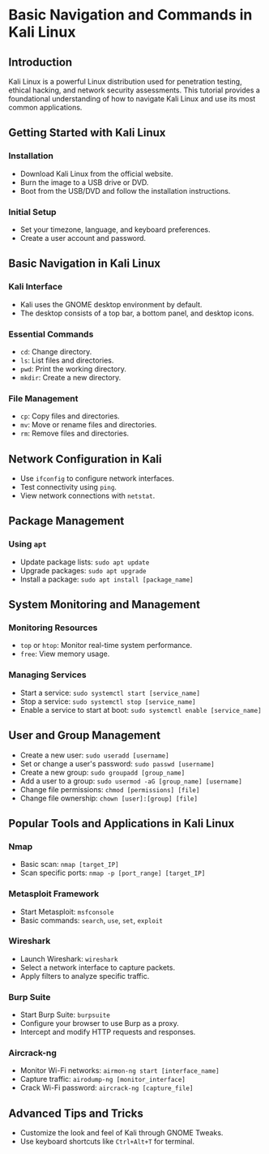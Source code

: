 # Basic Navigation and Commands in Kali Linux

## Introduction

Kali Linux is a powerful Linux distribution used for penetration testing, ethical hacking, and network security assessments. This tutorial provides a foundational understanding of how to navigate Kali Linux and use its most common applications.

## Getting Started with Kali Linux

### Installation

- Download Kali Linux from the official website.
- Burn the image to a USB drive or DVD.
- Boot from the USB/DVD and follow the installation instructions.

### Initial Setup

- Set your timezone, language, and keyboard preferences.
- Create a user account and password.

## Basic Navigation in Kali Linux

### Kali Interface

- Kali uses the GNOME desktop environment by default.
- The desktop consists of a top bar, a bottom panel, and desktop icons.

### Essential Commands

- `cd`: Change directory.
- `ls`: List files and directories.
- `pwd`: Print the working directory.
- `mkdir`: Create a new directory.

### File Management

- `cp`: Copy files and directories.
- `mv`: Move or rename files and directories.
- `rm`: Remove files and directories.

## Network Configuration in Kali

- Use `ifconfig` to configure network interfaces.
- Test connectivity using `ping`.
- View network connections with `netstat`.

## Package Management

### Using `apt`

- Update package lists: `sudo apt update`
- Upgrade packages: `sudo apt upgrade`
- Install a package: `sudo apt install [package_name]`

## System Monitoring and Management

### Monitoring Resources

- `top` or `htop`: Monitor real-time system performance.
- `free`: View memory usage.

### Managing Services

- Start a service: `sudo systemctl start [service_name]`
- Stop a service: `sudo systemctl stop [service_name]`
- Enable a service to start at boot: `sudo systemctl enable [service_name]`

## User and Group Management

- Create a new user: `sudo useradd [username]`
- Set or change a user's password: `sudo passwd [username]`
- Create a new group: `sudo groupadd [group_name]`
- Add a user to a group: `sudo usermod -aG [group_name] [username]`
- Change file permissions: `chmod [permissions] [file]`
- Change file ownership: `chown [user]:[group] [file]`

## Popular Tools and Applications in Kali Linux

### Nmap

- Basic scan: `nmap [target_IP]`
- Scan specific ports: `nmap -p [port_range] [target_IP]`

### Metasploit Framework

- Start Metasploit: `msfconsole`
- Basic commands: `search`, `use`, `set`, `exploit`

### Wireshark

- Launch Wireshark: `wireshark`
- Select a network interface to capture packets.
- Apply filters to analyze specific traffic.

### Burp Suite

- Start Burp Suite: `burpsuite`
- Configure your browser to use Burp as a proxy.
- Intercept and modify HTTP requests and responses.

### Aircrack-ng

- Monitor Wi-Fi networks: `airmon-ng start [interface_name]`
- Capture traffic: `airodump-ng [monitor_interface]`
- Crack Wi-Fi password: `aircrack-ng [capture_file]`

## Advanced Tips and Tricks

- Customize the look and feel of Kali through GNOME Tweaks.
- Use keyboard shortcuts like `Ctrl+Alt+T` for terminal.
